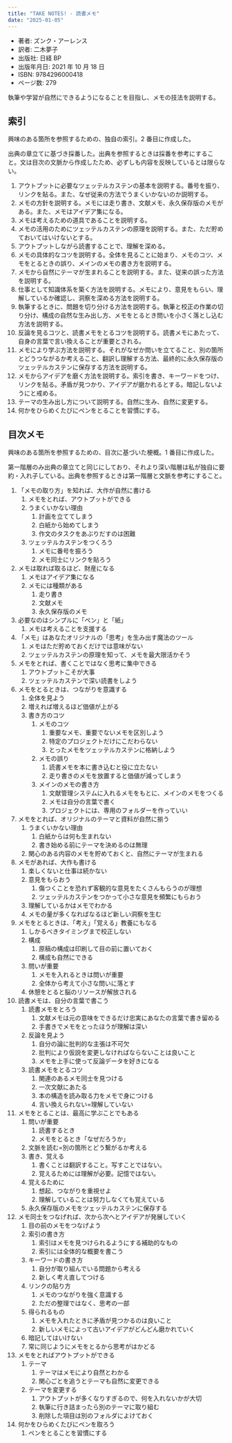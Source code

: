 ```yaml
---
title: "TAKE NOTES! - 読書メモ"
date: "2025-01-05"
---
```

- 著者: ズンク・アーレンス
- 訳者: 二木夢子
- 出版社: 日経 BP
- 出版年月日: 2021 年 10 月 18 日
- ISBN: 9784296000418
- ページ数: 279

執筆や学習が自然にできるようになることを目指し、メモの技法を説明する。

## 索引

興味のある箇所を参照するための、独自の索引。2 番目に作成した。

出典の章立てに基づき採番した。出典を参照するときは採番を参考にすること。文は目次の文脈から作成したため、必ずしも内容を反映しているとは限らない。

1. アウトプットに必要なツェッテルカステンの基本を説明する。番号を振り、リンクを貼る。また、なぜ従来の方法でうまくいかないのか説明する。
2. メモの方針を説明する。メモには走り書き、文献メモ、永久保存版のメモがある。また、メモはアイデア集になる。
3. メモは考えるための道具であることを説明する。
4. メモの活用のためにツェッテルカステンの原理を説明する。また、ただ貯めておいてはいけないとする。
5. アウトプットしながら読書することで、理解を深める。
6. メモの具体的なコツを説明する。全体を見ることに始まり、メモのコツ、メモをとるときの誤り、メインのメモの書き方を説明する。
7. メモから自然にテーマが生まれることを説明する。また、従来の誤った方法を説明する。
8. 仕事として知識体系を築く方法を説明する。メモにより、意見をもらい、理解しているか確認し、洞察を深める方法を説明する。
9. 執筆するときに、問題を切り分ける方法を説明する。執筆と校正の作業の切り分け、構成の自然な生み出し方、メモをとるとき問いを小さく落とし込む方法を説明する。
10. 反論を見るコツと、読書メモをとるコツを説明する。読書メモにあたって、自身の言葉で言い換えることが重要とされる。
11. メモにより学ぶ方法を説明する。それがなぜか問いを立てること、別の箇所とどうつながるか考えること、翻訳し理解する方法、最終的に永久保存版のツェッテルカステンに保存する方法を説明する。
12. メモからアイデアを磨く方法を説明する。索引を書き、キーワードをつけ、リンクを貼る。矛盾が見つかり、アイデアが磨かれるとする。暗記しないようにと戒める。
13. テーマの生み出し方について説明する。自然に生み、自然に変更する。
14. 何かをひらめくたびにペンをとることを習慣にする。

## 目次メモ

興味のある箇所を参照するための、目次に基づいた梗概。1 番目に作成した。

第一階層のみ出典の章立てと同じにしており、それより深い階層は私が独自に要約・入れ子している。出典を参照するときは第一階層と文脈を参考にすること。

1. 「メモの取り方」を知れば、大作が自然に書ける
	1. メモをとれば、アウトプットができる
	2. うまくいかない理由
		1. 計画を立ててしまう
		2. 白紙から始めてしまう
		3. 作文のタスクをあぶりだすのは困難
	3. ツェッテルカステンをつくろう
		1. メモに番号を振ろう
		2. メモ同士にリンクを貼ろう
2. メモは取れば取るほど、財産になる
	1. メモはアイデア集になる
	2. メモには種類がある
		1. 走り書き
		2. 文献メモ
		3. 永久保存版のメモ
3. 必要なのはシンプルに「ペン」と「紙」
	1. メモは考えることを支援する
4. 「メモ」はあなたオリジナルの「思考」を生み出す魔法のツール
	1. メモはただ貯めておくだけでは意味がない
	2. ツェッテルカステンの原理を知って、メモを最大限活かそう
5. メモをとれば、書くことではなく思考に集中できる
	1. アウトプットこそが大事
	2. ツェッテルカステンで深い読書をしよう
6. メモをとるときは、つながりを意識する
	1. 全体を見よう
	2. 増えれば増えるほど価値が上がる
	3. 書き方のコツ
		1. メモのコツ
			1. 重要なメモ、重要でないメモを区別しよう
			2. 特定のプロジェクトだけにこだわらない
			3. とったメモをツェッテルカステンに格納しよう
		2. メモの誤り
			1. 読書メモを本に書き込むと役に立たない
			2. 走り書きのメモを放置すると価値が減ってしまう
		3. メインのメモの書き方
			1. 文献管理システムに入れるメモをもとに、メインのメモをつくる
			2. メモは自分の言葉で書く
			3. プロジェクトには、専用のフォルダーを作っていい
7. メモをとれば、オリジナルのテーマと資料が自然に揃う
	1. うまくいかない理由
		1. 白紙からは何も生まれない
		2. 書き始める前にテーマを決めるのは無理
	2. 関心のある内容のメモを貯めておくと、自然にテーマが生まれる
8. メモがあれば、大作も書ける
	1. 楽しくないと仕事は続かない
	2. 意見をもらおう
		1. 傷つくことを恐れず客観的な意見をたくさんもらうのが理想
		2. ツェッテルカステンをつかって小さな意見を頻繁にもらおう
	3. 理解しているかはメモでわかる
	4. メモの量が多くなればなるほど新しい洞察を生む
9. メモをとるときは、「考え」「覚える」教養にもなる
	1. しかるべきタイミングまで校正しない
	2. 構成
		1. 原稿の構成は印刷して目の前に置いておく
		2. 構成も自然にできる
	3. 問いが重要
		1. メモを入れるときは問いが重要
		2. 全体から考えて小さな問いに落とす
	4. 休憩をとると脳のリソースが解放される
10. 読書メモは、自分の言葉で書こう
	1. 読書メモをとろう
		1. 文献メモは元の意味をできるだけ忠実にあなたの言葉で書き留める
		2. 手書きでメモをとったほうが理解は深い
	2. 反論を見よう
		1. 自分の論に批判的な主張は不可欠
		2. 批判により仮説を変更しなければならないことは良いこと
		3. メモを上手に使って反論データを好きになる
	3. 読書メモをとるコツ
		1. 関連のあるメモ同士を見つける
		2. 一次文献にあたる
		3. 本の構造を読み取る力をメモで身につける
		4. 言い換えられない=理解していない
11. メモをとることは、最高に学ぶことでもある
	1. 問いが重要
		1. 読書するとき
		2. メモをとるとき「なぜだろうか」
	2. 文脈を読む=別の箇所とどう繋がるか考える
	3. 書き、覚える
		1. 書くことは翻訳すること。写すことではない。
		2. 覚えるためには理解が必要。記憶ではない。
	4. 覚えるために
		1. 想起、つながりを重視せよ
		2. 理解していることは努力しなくても覚えている
	5. 永久保存版のメモをツェッテルカステンに保存する
12. メモ同士をつなげれば、次から次へとアイデアが発展していく
	1. 目の前のメモをつなげよう
	2. 索引の書き方
		1. 索引はメモを見つけられるようにする補助的なもの
		2. 索引には全体的な概要を書こう
	3. キーワードの書き方
		1. 自分が取り組んでいる問題から考える
		2. 新しく考え直してつける
	4. リンクの貼り方
		1. メモのつながりを強く意識する
		2. ただの整理ではなく、思考の一部
	5. 得られるもの
		1. メモを入れたときに矛盾が見つかるのは良いこと
		2. 新しいメモによって古いアイデアがどんどん磨かれていく
	6. 暗記してはいけない
	7. 常に同じようにメモをとるから思考がはかどる
13. メモをとればアウトプットができる
	1. テーマ
		1. テーマはメモにより自然とわかる
		2. 関心ごとを追うとテーマも自然に変更できる
	2. テーマを変更する
		1. アウトプットが多くなりすぎるので、何を入れないかが大切
		2. 執筆に行き詰まったら別のテーマに取り組む
		3. 削除した項目は別のフォルダによけておく
14. 何かをひらめくたびにペンを取ろう
	1. ペンをとることを習慣にする